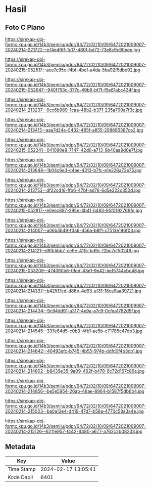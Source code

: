 # Hasil

## Foto C Plano

https://sirekap-obj-formc.kpu.go.id/14b3/pemilu/pdpr/64/72/02/10/09/6472021009007-20240214-221722--e74e4f6f-1c17-480f-bd72-73e8c9c90eee.jpg

https://sirekap-obj-formc.kpu.go.id/14b3/pemilu/pdpr/64/72/02/10/09/6472021009007-20240215-052517--ace7c95c-f4bf-4bef-a4da-5ba92f5dbe92.jpg

https://sirekap-obj-formc.kpu.go.id/14b3/pemilu/pdpr/64/72/02/10/09/6472021009007-20240215-052647--940f753c-377c-49b9-bf7f-f5e81abc434f.jpg

https://sirekap-obj-formc.kpu.go.id/14b3/pemilu/pdpr/64/72/02/10/09/6472021009007-20240214-213237--0cc6b989-1caa-48b2-b371-235a700a7f3c.jpg

https://sirekap-obj-formc.kpu.go.id/14b3/pemilu/pdpr/64/72/02/10/09/6472021009007-20240214-213415--aaa7d24a-0432-485f-a855-298885387ce2.jpg

https://sirekap-obj-formc.kpu.go.id/14b3/pemilu/pdpr/64/72/02/10/09/6472021009007-20240215-052341--041090e8-7147-42d0-a713-9b40aa9d0e7f.jpg

https://sirekap-obj-formc.kpu.go.id/14b3/pemilu/pdpr/64/72/02/10/09/6472021009007-20240214-213648--1b04c6e3-c4ae-4313-b7fc-e1e226a73e75.jpg

https://sirekap-obj-formc.kpu.go.id/14b3/pemilu/pdpr/64/72/02/10/09/6472021009007-20240214-213753--df22cd16-ffb6-47bf-ad76-6d5e222c350d.jpg

https://sirekap-obj-formc.kpu.go.id/14b3/pemilu/pdpr/64/72/02/10/09/6472021009007-20240215-052817--e0eec897-295e-4b41-b493-95f0192769fe.jpg

https://sirekap-obj-formc.kpu.go.id/14b3/pemilu/pdpr/64/72/02/10/09/6472021009007-20240214-214007--a06b3b49-f3a6-456a-b8f1-c7513e186f03.jpg

https://sirekap-obj-formc.kpu.go.id/14b3/pemilu/pdpr/64/72/02/10/09/6472021009007-20240214-214121--d9fb5bb7-ce9e-41f5-bd9c-f2bc7cf50249.jpg

https://sirekap-obj-formc.kpu.go.id/14b3/pemilu/pdpr/64/72/02/10/09/6472021009007-20240215-053209--474090b6-0fed-43e1-9e42-bef5744cbc48.jpg

https://sirekap-obj-formc.kpu.go.id/14b3/pemilu/pdpr/64/72/02/10/09/6472021009007-20240214-214337--b42517cd-d86b-4d93-af31-18ca9aa39721.jpg

https://sirekap-obj-formc.kpu.go.id/14b3/pemilu/pdpr/64/72/02/10/09/6472021009007-20240214-214434--9c94dd91-a317-4e9a-a7c9-0cfea1782d5f.jpg

https://sirekap-obj-formc.kpu.go.id/14b3/pemilu/pdpr/64/72/02/10/09/6472021009007-20240214-214545--337e64d5-c0b3-4fb1-ae5b-c71785c47db3.jpg

https://sirekap-obj-formc.kpu.go.id/14b3/pemilu/pdpr/64/72/02/10/09/6472021009007-20240214-214642--40493efc-b745-4b55-974b-ddfd0f4b3cb1.jpg

https://sirekap-obj-formc.kpu.go.id/14b3/pemilu/pdpr/64/72/02/10/09/6472021009007-20240214-214802--b8439e35-9a09-492f-b478-6c72d167c86e.jpg

https://sirekap-obj-formc.kpu.go.id/14b3/pemilu/pdpr/64/72/02/10/09/6472021009007-20240214-214856--be5e5954-26ab-48ae-8964-b1587f5db6b4.jpg

https://sirekap-obj-formc.kpu.go.id/14b3/pemilu/pdpr/64/72/02/10/09/6472021009007-20240214-215003--ba0a12e4-d419-47d7-b58a-4770c58a3a4e.jpg

https://sirekap-obj-formc.kpu.go.id/14b3/pemilu/pdpr/64/72/02/10/09/6472021009007-20240214-215126--6211e957-f442-4480-a677-a762c2b08233.jpg


## Metadata

| Key        | Value               |
| ---------- | ------------------- |
| Time Stamp | 2024-02-17 13:05:41 |
| Kode Dapil | 6401                |



